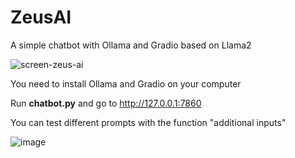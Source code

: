 # ZeusAI
A simple chatbot with Ollama and Gradio based on Llama2

![screen-zeus-ai](https://github.com/Flekkio/ZeusAI/assets/106851936/b50d2a39-4c54-4841-9e95-72cba7f0669c)

You need to install Ollama and Gradio on your computer

Run <b>chatbot.py</b> and go to http://127.0.0.1:7860

You can test different prompts with the function "additional inputs"

![image](https://github.com/Flekkio/ZeusAI/assets/106851936/5abe4b48-88a6-4fdd-bb4a-fb8639d0d723)

